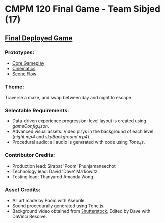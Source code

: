 # CMPM 120 Final Game - Team Sibjed (17)
[Final Deployed Game](https://emosewamc.github.io/CMPM120FinalGame/) <br />
----
### Prototypes: <br />
  * [Core Gameplay](https://t-amandawong.github.io/cmpm120-coregameplay/) <br />
  * [Cinematics](https://t-amandawong.github.io/cmpm120-cinematicprototype/) <br />
  * [Scene Flow](https://t-amandawong.github.io/cmpm120-sceneflow/) <br />
### Theme: <br />
  Traverse a maze, and swap between day and night to escape. <br />
### Selectable Requirements: <br />
  * Data-driven experience progression: level layout is created using _gameConfig.json_.
  * Advanced visual assets: Video plays in the background of each level (_night.mp4_ and _skyBackground.mp4_).
  * Procedural audio: all audio is generated with code using _Tone.js_.
### Contributor Credits: <br />
  * Production lead: Sirapat 'Poom' Phunjamaneechot <br />
  * Technology lead: David 'Dave' Markowitz <br />
  * Testing lead: Thanyared Amanda Wong <br />
### Asset Credits:
  * All art made by Poom with Aseprite. <br />
  * Sound procedurally generated using Tone.js. <br />
  * Background video obtained from [Shutterstock.](https://www.shutterstock.com/video/clip-1012154675-blue-sky-full-clouds-moving-down-cartoon) Edited by Dave with DaVinci Resolve.
